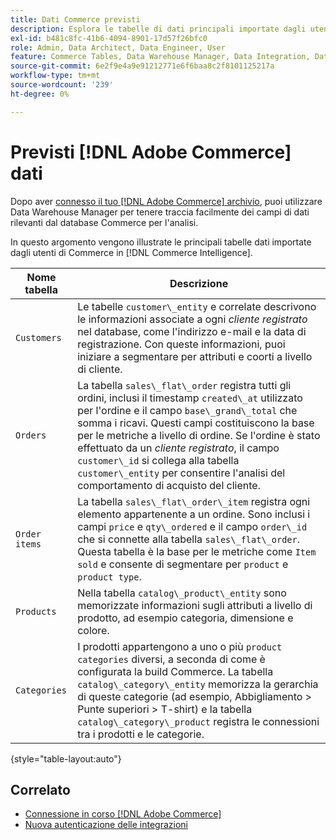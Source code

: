 ```yaml
---
title: Dati Commerce previsti
description: Esplora le tabelle di dati principali importate dagli utenti di Commerce in Commerce Intelligence
exl-id: b481c8fc-41b6-4094-8901-17d57f26bfc0
role: Admin, Data Architect, Data Engineer, User
feature: Commerce Tables, Data Warehouse Manager, Data Integration, Data Import/Export
source-git-commit: 6e2f9e4a9e91212771e6f6baa8c2f8101125217a
workflow-type: tm+mt
source-wordcount: '239'
ht-degree: 0%

---
```


# Previsti [!DNL Adobe Commerce] dati

Dopo aver [connesso il tuo [!DNL Adobe Commerce] archivio](../../../data-analyst/importing-data/integrations/magento.md), puoi utilizzare Data Warehouse Manager per tenere traccia facilmente dei campi di dati rilevanti dal database Commerce per l&#39;analisi.

In questo argomento vengono illustrate le principali tabelle dati importate dagli utenti di Commerce in [!DNL Commerce Intelligence].

| **Nome tabella** | **Descrizione** |
|-----|-----|
| `Customers` | Le tabelle `customer\_entity` e correlate descrivono le informazioni associate a ogni *cliente registrato* nel database, come l&#39;indirizzo e-mail e la data di registrazione. Con queste informazioni, puoi iniziare a segmentare per attributi e coorti a livello di cliente. |
| `Orders` | La tabella `sales\_flat\_order` registra tutti gli ordini, inclusi il timestamp `created\_at` utilizzato per l&#39;ordine e il campo `base\_grand\_total` che somma i ricavi. Questi campi costituiscono la base per le metriche a livello di ordine. Se l&#39;ordine è stato effettuato da un *cliente registrato*, il campo `customer\_id` si collega alla tabella `customer\_entity` per consentire l&#39;analisi del comportamento di acquisto del cliente. |
| `Order items` | La tabella `sales\_flat\_order\_item` registra ogni elemento appartenente a un ordine. Sono inclusi i campi `price` e `qty\_ordered` e il campo `order\_id` che si connette alla tabella `sales\_flat\_order`. Questa tabella è la base per le metriche come `Item sold` e consente di segmentare per `product` e `product type`. |
| `Products` | Nella tabella `catalog\_product\_entity` sono memorizzate informazioni sugli attributi a livello di prodotto, ad esempio categoria, dimensione e colore. |
| `Categories` | I prodotti appartengono a uno o più `product categories` diversi, a seconda di come è configurata la build Commerce. La tabella `catalog\_category\_entity` memorizza la gerarchia di queste categorie (ad esempio, Abbigliamento > Punte superiori > T-shirt) e la tabella `catalog\_category\_product` registra le connessioni tra i prodotti e le categorie. |

{style="table-layout:auto"}

## Correlato

* [Connessione in corso  [!DNL Adobe Commerce]](../integrations/magento.md)
* [Nuova autenticazione delle integrazioni](https://experienceleague.adobe.com/docs/commerce-knowledge-base/kb/how-to/mbi-reauthenticating-integrations.html?lang=it)
